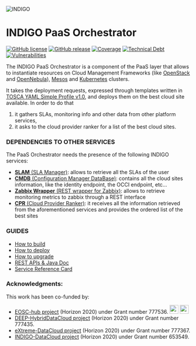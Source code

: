![INDIGO](https://pbs.twimg.com/media/Cldr8SHWYAA0JbY.png)

INDIGO PaaS Orchestrator
============================


[![GitHub license](https://img.shields.io/github/license/indigo-paas/orchestrator.svg?maxAge=2592000&style=flat-square)](https://github.com/indigo-paas/orchestrator/blob/master/LICENSE)
[![GitHub release](https://img.shields.io/github/release/indigo-paas/orchestrator.svg?maxAge=3600&style=flat-square)](https://github.com/indigo-paas/orchestrator/releases/latest)
[![Coverage](https://sonarcloud.io/api/project_badges/measure?project=indigo-paas_orchestrator&metric=coverage)](https://sonarcloud.io/summary/new_code?id=indigo-paas_orchestrator)
[![Technical Debt](https://sonarcloud.io/api/project_badges/measure?project=indigo-paas_orchestrator&metric=sqale_index)](https://sonarcloud.io/summary/new_code?id=indigo-paas_orchestrator)
[![Vulnerabilities](https://sonarcloud.io/api/project_badges/measure?project=indigo-paas_orchestrator&metric=vulnerabilities)](https://sonarcloud.io/summary/new_code?id=indigo-paas_orchestrator)

The INDIGO PaaS Orchestrator is a component of the PaaS layer that allows to instantiate resources on Cloud Management Frameworks (like [OpenStack](https://www.openstack.org/) and [OpenNebula](http://opennebula.org/)), [Mesos](http://mesos.apache.org/) and [Kubernetes](https://kubernetes.io/) clusters.

It takes the deployment requests, expressed through templates written in [TOSCA YAML Simple Profile v1.0](http://docs.oasis-open.org/tosca/TOSCA-Simple-Profile-YAML/v1.0/TOSCA-Simple-Profile-YAML-v1.0.html), and deploys them on the best cloud site available. In order to do that
 1. it gathers SLAs, monitoring info and other data from other platform services,
 2. it asks to the cloud provider ranker for a list of the best cloud sites.

### DEPENDENCIES TO OTHER SERVICES

The PaaS Orchestrator needs the presence of the following INDIGO services:

 * [**SLAM** (SLA Manager)](https://indigo-dc.gitbooks.io/slam/content): allows to retrieve all the SLAs of the user
 * [**CMDB** (Configuration Manager DataBase)](https://indigo-dc.gitbooks.io/cmdb/content): contains all the cloud sites information, like the identity endpoint, the OCCI endpoint, etc...
 * [**Zabbix Wrapper** (REST wrapper for Zabbix)](https://indigo-dc.gitbooks.io/monitoring/content#1-zabbix-wrapper): allows to retrieve monitoring metrics to zabbix through a REST interface
 * [**CPR** (Cloud Provider Ranker)](https://www.gitbook.com/book/indigo-dc/cloud-provider-ranker/content): it receives all the information retrieved from the aforementioned services and provides the ordered list of the best sites

### GUIDES
* [How to build](gitbook/how_to_build.md)
* [How to deploy](gitbook/how_to_deploy.md)
* [How to upgrade](gitbook/how_to_upgrade.md)
* [REST APIs & Java Doc](http://indigo-paas.github.io/orchestrator/)
* [Service Reference Card](gitbook/service_reference_card.md)

### Acknowledgments:

This work has been co-funded by:
* [EOSC-hub project](http://eosc-hub.eu/) (Horizon 2020) under Grant number 777536. <img src="https://wiki.eosc-hub.eu/download/attachments/1867786/eu%20logo.jpeg?version=1&modificationDate=1459256840098&api=v2" height="24"> <img src="https://wiki.eosc-hub.eu/download/attachments/18973612/eosc-hub-web.png?version=1&modificationDate=1516099993132&api=v2" height="24">
* [DEEP-HybridDataCloud project](https://deep-hybrid-datacloud.eu/) (Horizon 2020) under Grant number 777435.
* [eXtreme-DataCloud project](http://www.extreme-datacloud.eu/) (Horizon 2020) under Grant number 777367.
* [INDIGO-DataCloud project](https://www.indigo-datacloud.eu/) (Horizon 2020) under Grant number 653549.
